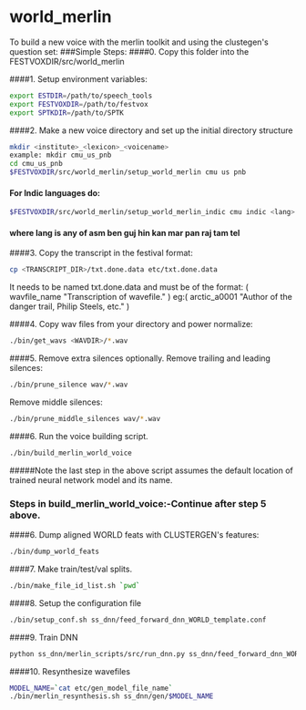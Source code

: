 # world_merlin
To build a new voice with the merlin toolkit and using the clustegen's question set:
###Simple Steps:
####0. Copy this folder into the FESTVOXDIR/src/world_merlin

####1. Setup environment variables:
```bash
export ESTDIR=/path/to/speech_tools
export FESTVOXDIR=/path/to/festvox
export SPTKDIR=/path/to/SPTK
```
####2. Make a new voice directory and set up the initial directory structure
```bash
mkdir <institute>_<lexicon>_<voicename>
example: mkdir cmu_us_pnb
cd cmu_us_pnb
$FESTVOXDIR/src/world_merlin/setup_world_merlin cmu us pnb
```
#### For Indic languages do:
```bash
$FESTVOXDIR/src/world_merlin/setup_world_merlin_indic cmu indic <lang> pnb
```
#### where lang is any of asm ben guj hin kan mar pan raj tam tel
####3. Copy the transcript in the festival format:
```bash
cp <TRANSCRIPT_DIR>/txt.done.data etc/txt.done.data
```
It needs to be named txt.done.data and must be of the format:
( wavfile_name "Transcription of wavefile." )
eg:( arctic_a0001 "Author of the danger trail, Philip Steels, etc." )

####4. Copy wav files from your directory and power normalize:
```bash
./bin/get_wavs <WAVDIR>/*.wav
```

####5. Remove extra silences optionally.
Remove trailing and leading silences:
```bash
./bin/prune_silence wav/*.wav
```
Remove middle silences:
```bash
./bin/prune_middle_silences wav/*.wav
```

####6. Run the voice building script.
```bash
./bin/build_merlin_world_voice
```

#####Note the last step in the above script assumes the default location of trained neural network model and its name.  

### Steps in build_merlin_world_voice:-Continue after step 5 above.
####6. Dump aligned WORLD feats with CLUSTERGEN's features:
```bash
./bin/dump_world_feats
```

####7. Make train/test/val splits.
```bash
./bin/make_file_id_list.sh `pwd`  
```
####8. Setup the configuration file
```bash
./bin/setup_conf.sh ss_dnn/feed_forward_dnn_WORLD_template.conf
```
####9. Train DNN
```bash
python ss_dnn/merlin_scripts/src/run_dnn.py ss_dnn/feed_forward_dnn_WORLD.conf
```
####10. Resynthesize wavefiles
```bash
MODEL_NAME=`cat etc/gen_model_file_name`
./bin/merlin_resynthesis.sh ss_dnn/gen/$MODEL_NAME
```
